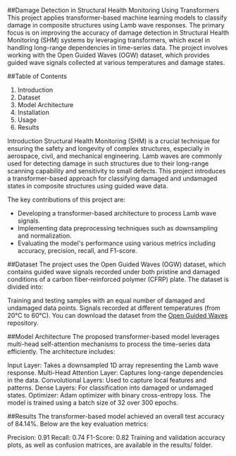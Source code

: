 ##Damage Detection in Structural Health Monitoring Using Transformers
This project applies transformer-based machine learning models to classify damage in composite structures using Lamb wave responses. The primary focus is on improving the accuracy of damage detection in Structural Health Monitoring (SHM) systems by leveraging transformers, which excel in handling long-range dependencies in time-series data. The project involves working with the Open Guided Waves (OGW) dataset, which provides guided wave signals collected at various temperatures and damage states.

##Table of Contents
1. Introduction
2. Dataset
3. Model Architecture
4. Installation
5. Usage
6. Results

Introduction
Structural Health Monitoring (SHM) is a crucial technique for ensuring the safety and longevity of complex structures, especially in aerospace, civil, and mechanical engineering. Lamb waves are commonly used for detecting damage in such structures due to their long-range scanning capability and sensitivity to small defects. This project introduces a transformer-based approach for classifying damaged and undamaged states in composite structures using guided wave data.

The key contributions of this project are:

- Developing a transformer-based architecture to process Lamb wave signals.
- Implementing data preprocessing techniques such as downsampling and normalization.
- Evaluating the model's performance using various metrics including accuracy, precision, recall, and F1-score.

##Dataset
The project uses the Open Guided Waves (OGW) dataset, which contains guided wave signals recorded under both pristine and damaged conditions of a carbon fiber-reinforced polymer (CFRP) plate. The dataset is divided into:

Training and testing samples with an equal number of damaged and undamaged data points.
Signals recorded at different temperatures (from 20°C to 60°C).
You can download the dataset from the [Open Guided Waves](https://openguidedwaves.de/ "OGW#2 dataset") repository.


##Model Architecture
The proposed transformer-based model leverages multi-head self-attention mechanisms to process the time-series data efficiently. The architecture includes:

Input Layer: Takes a downsampled 1D array representing the Lamb wave response.
Multi-Head Attention Layer: Captures long-range dependencies in the data.
Convolutional Layers: Used to capture local features and patterns.
Dense Layers: For classification into damaged or undamaged states.
Optimizer: Adam optimizer with binary cross-entropy loss.
The model is trained using a batch size of 32 over 300 epochs.

##Results
The transformer-based model achieved an overall test accuracy of 84.14%. Below are the key evaluation metrics:

Precision: 0.91
Recall: 0.74
F1-Score: 0.82
Training and validation accuracy plots, as well as confusion matrices, are available in the results/ folder.